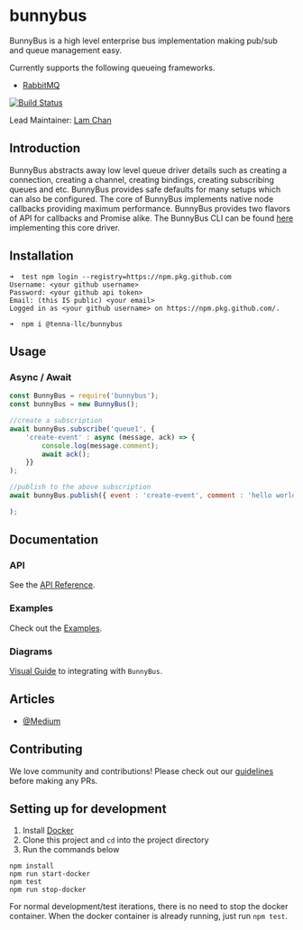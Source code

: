 # bunnybus
BunnyBus is a high level enterprise bus implementation making pub/sub and queue management easy. 

Currently supports the following queueing frameworks.

- [RabbitMQ](https://www.rabbitmq.com/)

[![Build Status](https://travis-ci.com/tenna-llc/bunnybus.svg?branch=master)](https://travis-ci.com/tenna-llc/bunnybus)

Lead Maintainer: [Lam Chan](https://github.com/lamchakchan)

## Introduction
BunnyBus abstracts away low level queue driver details such as creating a connection, creating a channel, creating bindings, creating subscribing queues and etc.  BunnyBus provides safe defaults for many setups which can also be configured.  The core of BunnyBus implements native node callbacks providing maximum performance.  BunnyBus provides two flavors of API for callbacks and Promise alike.  The BunnyBus CLI can be found [here](https://github.com/xogroup/bunnybus-cli) implementing this core driver.

## Installation
```
➜  test npm login --registry=https://npm.pkg.github.com
Username: <your github username>
Password: <your github api token>
Email: (this IS public) <your email>
Logged in as <your github username> on https://npm.pkg.github.com/.

➜  npm i @tenna-llc/bunnybus
```

## Usage

### Async / Await
```javascript
const BunnyBus = require('bunnybus');
const bunnyBus = new BunnyBus();

//create a subscription
await bunnyBus.subscribe('queue1', { 
    'create-event' : async (message, ack) => {
        console.log(message.comment);
        await ack();
    }}
);

//publish to the above subscription
await bunnyBus.publish({ event : 'create-event', comment : 'hello world!' });

);
```

## Documentation

### API

See the [API Reference](http://github.com/tenna-llc/bunnybus/blob/master/API.md).

### Examples

Check out the [Examples](http://github.com/tenna-llc/bunnybus/blob/master/Example.md).

### Diagrams

[Visual Guide](http://github.com/tenna-llc/bunnybus/blob/master/Diagram.md) to integrating with `BunnyBus`.

## Articles

* [@Medium](https://medium.com/xo-tech/bunnybus-building-a-data-transit-system-b9647f6283e5#.f9ghb6mzl)

## Contributing

We love community and contributions! Please check out our [guidelines](http://github.com/xogroup/bunnybus/blob/master/.github/CONTRIBUTING.md) before making any PRs.

## Setting up for development

1. Install [Docker](https://docs.docker.com/engine/installation/)
2. Clone this project and `cd` into the project directory
3. Run the commands below

```
npm install
npm run start-docker
npm test
npm run stop-docker
```

For normal development/test iterations, there is no need to stop the docker container.  When the docker container is already running, just run `npm test`.

